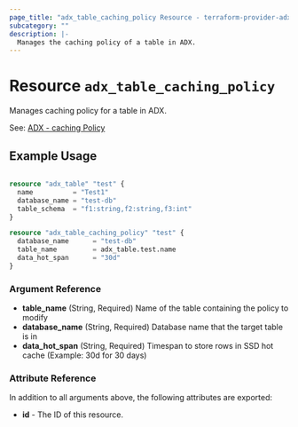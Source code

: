 ```yaml
---
page_title: "adx_table_caching_policy Resource - terraform-provider-adx"
subcategory: ""
description: |-
  Manages the caching policy of a table in ADX.
---
```


# Resource `adx_table_caching_policy`

Manages caching policy for a table in ADX.

See: [ADX - caching Policy](https://docs.microsoft.com/en-us/azure/data-explorer/kusto/management/cachepolicy)

## Example Usage

```terraform

resource "adx_table" "test" {
  name          = "Test1"
  database_name = "test-db"
  table_schema  = "f1:string,f2:string,f3:int"
}

resource "adx_table_caching_policy" "test" {
  database_name      = "test-db"
  table_name         = adx_table.test.name
  data_hot_span      = "30d"
}

```

### Argument Reference

- **table_name** (String, Required) Name of the table containing the policy to modify
- **database_name** (String, Required) Database name that the target table is in
- **data_hot_span** (String, Required) Timespan to store rows in SSD hot cache (Example: 30d for 30 days)

### Attribute Reference

In addition to all arguments above, the following attributes are exported:

- **id** - The ID of this resource.
